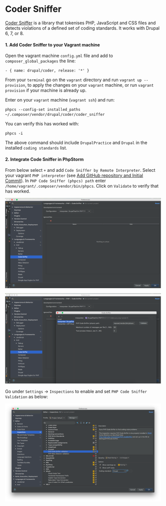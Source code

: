 # Coder Sniffer

[Coder Sniffer](https://www.drupal.org/node/1419988) is a library that tokenises PHP, JavaScript and CSS files and detects violations of a defined set of coding standards. It works with Drupal 6, 7, or 8.

#### 1. Add Coder Sniffer to your Vagrant machine

Open the vagrant machine `config.yml` file and add to `composer_global_packages` the line:

    - { name: drupal/coder, release: '*' }
      
From your `terminal` go on the `vagrant` directory and run `vagrant up --provision`, to apply the changes on your `vagrant` machine, or run `vagrant provision` if your machine is already up.

Enter on your `vagrant` machine (`vagrant ssh`) and run:
    
    phpcs --config-set installed_paths ~/.composer/vendor/drupal/coder/coder_sniffer
    
You can verify this has worked with:
    
    phpcs -i

The above command should include `DrupalPractice` and `Drupal` in the installed `coding standards` list.

#### 2. Integrate Code Sniffer in PhpStorm

From below select `+` and add `Code Sniffer by Remote Interpreter`. Select your vagrant `PHP interpreter` (see [Add GitHub repository and Initial Commit](drupal_vm_phpstorm.md#2-integrate-vagrant)). In `PHP Code Sniffer (phpcs) path` enter `/home/vagrant/.composer/vendor/bin/phpcs`.
Click on `Validate` to verify that has worked.

![Code Sniffer settings](../img/drupal/phpstorm_30.png "Code Sniffer settings")

![Code Sniffer settings](../img/drupal/phpstorm_31.png "Code Sniffer settings")

Go under `Settings` -> `Inspections` to enable and set `PHP Code Sniffer Validation` as below:

![PHP Code Sniffer Validation](../img/drupal/phpstorm_32.png "PHP Code Sniffer Validation")